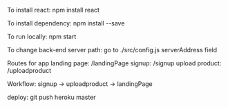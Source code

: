 To install react:
npm install react

To install dependency:
npm install --save

To run locally:
npm start

To change back-end server path:
go to ./src/config.js
serverAddress field

Routes for app
landing page: /landingPage
signup: /signup
upload product: /uploadproduct

Workflow:
signup -> uploadproduct -> landingPage

deploy:
git push heroku master
